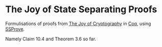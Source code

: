 # The Joy of State Separating Proofs
Formulisations of proofs from [The Joy of Cryptography](https://joyofcryptography.com/pdf/book.pdf) in [Coq](https://coq.inria.fr/), using [SSProve](https://github.com/SSProve/ssprove).

Namely Claim 10.4 and Theorem 3.6 so far.
